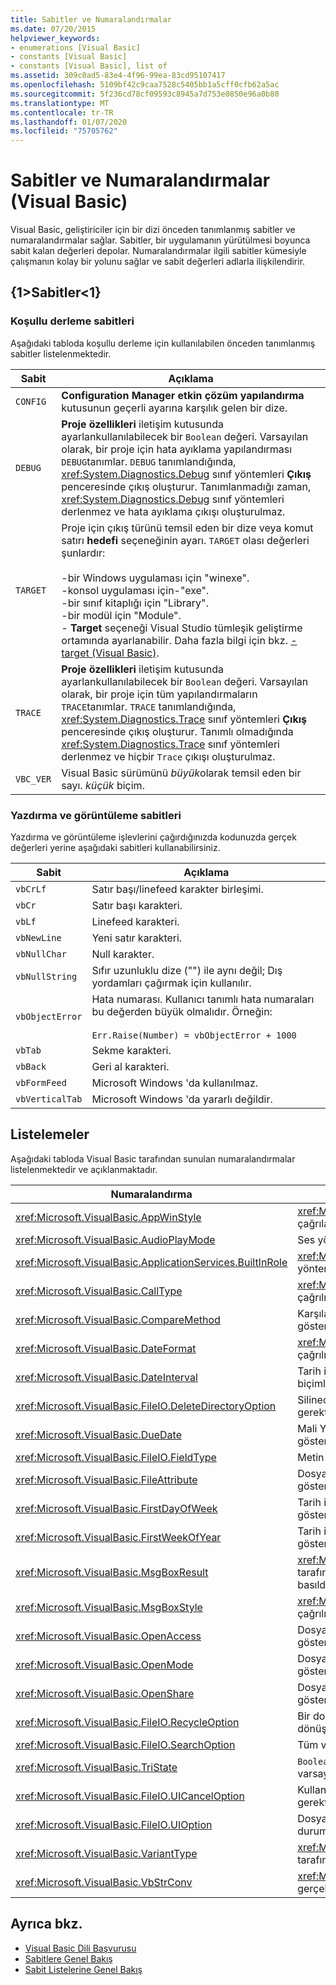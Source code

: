 ```yaml
---
title: Sabitler ve Numaralandırmalar
ms.date: 07/20/2015
helpviewer_keywords:
- enumerations [Visual Basic]
- constants [Visual Basic]
- constants [Visual Basic], list of
ms.assetid: 309c0ad5-83e4-4f96-99ea-83cd95107417
ms.openlocfilehash: 5109bf42c9caa7528c5405bb1a5cff0cfb62a5ac
ms.sourcegitcommit: 5f236cd78cf09593c8945a7d753e0850e96a0b80
ms.translationtype: MT
ms.contentlocale: tr-TR
ms.lasthandoff: 01/07/2020
ms.locfileid: "75705762"
---
```

# <a name="constants-and-enumerations-visual-basic"></a>Sabitler ve Numaralandırmalar (Visual Basic)

Visual Basic, geliştiriciler için bir dizi önceden tanımlanmış sabitler ve numaralandırmalar sağlar. Sabitler, bir uygulamanın yürütülmesi boyunca sabit kalan değerleri depolar. Numaralandırmalar ilgili sabitler kümesiyle çalışmanın kolay bir yolunu sağlar ve sabit değerleri adlarla ilişkilendirir.  
  
## <a name="constants"></a>{1&gt;Sabitler&lt;1}  
  
### <a name="conditional-compilation-constants"></a>Koşullu derleme sabitleri  

 Aşağıdaki tabloda koşullu derleme için kullanılabilen önceden tanımlanmış sabitler listelenmektedir.  
  
|**Sabit**|**Açıklama**|  
|---|---|  
|`CONFIG`|**Configuration Manager** **etkin çözüm yapılandırma** kutusunun geçerli ayarına karşılık gelen bir dize.|  
|`DEBUG`|**Proje özellikleri** iletişim kutusunda ayarlankullanılabilecek bir `Boolean` değeri. Varsayılan olarak, bir proje için hata ayıklama yapılandırması `DEBUG`tanımlar. `DEBUG` tanımlandığında, <xref:System.Diagnostics.Debug> sınıf yöntemleri **Çıkış** penceresinde çıkış oluşturur. Tanımlanmadığı zaman, <xref:System.Diagnostics.Debug> sınıf yöntemleri derlenmez ve hata ayıklama çıkışı oluşturulmaz.|  
|`TARGET`|Proje için çıkış türünü temsil eden bir dize veya komut satırı **hedefi** seçeneğinin ayarı. `TARGET` olası değerleri şunlardır:<br /><br /> -bir Windows uygulaması için "winexe".<br />-konsol uygulaması için-"exe".<br />-bir sınıf kitaplığı için "Library".<br />-bir modül için "Module".<br />- **Target** seçeneği Visual Studio tümleşik geliştirme ortamında ayarlanabilir. Daha fazla bilgi için bkz. [-target (Visual Basic)](../../visual-basic/reference/command-line-compiler/target.md).|  
|`TRACE`|**Proje özellikleri** iletişim kutusunda ayarlankullanılabilecek bir `Boolean` değeri. Varsayılan olarak, bir proje için tüm yapılandırmaların `TRACE`tanımlar. `TRACE` tanımlandığında, <xref:System.Diagnostics.Trace> sınıf yöntemleri **Çıkış** penceresinde çıkış oluşturur. Tanımlı olmadığında <xref:System.Diagnostics.Trace> sınıf yöntemleri derlenmez ve hiçbir `Trace` çıkışı oluşturulmaz.|  
|`VBC_VER`|Visual Basic sürümünü *büyük*olarak temsil eden bir sayı. *küçük* biçim.|  
  
### <a name="print-and-display-constants"></a>Yazdırma ve görüntüleme sabitleri  

 Yazdırma ve görüntüleme işlevlerini çağırdığınızda kodunuzda gerçek değerleri yerine aşağıdaki sabitleri kullanabilirsiniz.  
  
|**Sabit**|**Açıklama**|  
|---|---|  
|`vbCrLf`|Satır başı/linefeed karakter birleşimi.|  
|`vbCr`|Satır başı karakteri.|  
|`vbLf`|Linefeed karakteri.|  
|`vbNewLine`|Yeni satır karakteri.|  
|`vbNullChar`|Null karakter.|  
|`vbNullString`|Sıfır uzunluklu dize ("") ile aynı değil; Dış yordamları çağırmak için kullanılır.|  
|`vbObjectError`|Hata numarası. Kullanıcı tanımlı hata numaraları bu değerden büyük olmalıdır. Örneğin:<br /><br /> `Err.Raise(Number) = vbObjectError + 1000`|  
|`vbTab`|Sekme karakteri.|  
|`vbBack`|Geri al karakteri.|  
|`vbFormFeed`|Microsoft Windows 'da kullanılmaz.|  
|`vbVerticalTab`|Microsoft Windows 'da yararlı değildir.|  
  
## <a name="enumerations"></a>Listelemeler  

 Aşağıdaki tabloda Visual Basic tarafından sunulan numaralandırmalar listelenmektedir ve açıklanmaktadır.  
  
|Numaralandırma|Açıklama|  
|---|---|  
|<xref:Microsoft.VisualBasic.AppWinStyle>|<xref:Microsoft.VisualBasic.Interaction.Shell%2A> işlevi çağrılırken çağrılan program için kullanılacak pencere stilini gösterir.|  
|<xref:Microsoft.VisualBasic.AudioPlayMode>|Ses yöntemleri çağrılırken seslerin nasıl çalındığını gösterir.|  
|<xref:Microsoft.VisualBasic.ApplicationServices.BuiltInRole>|<xref:Microsoft.VisualBasic.ApplicationServices.User.IsInRole%2A> yöntemi çağrılırken denetlenecek rolün türünü gösterir.|  
|<xref:Microsoft.VisualBasic.CallType>|<xref:Microsoft.VisualBasic.Interaction.CallByName%2A> işlevi çağrılırken çağrılan yordamın türünü gösterir.|  
|<xref:Microsoft.VisualBasic.CompareMethod>|Karşılaştırma işlevleri çağrılırken dizelerin nasıl karşılaştırılacağını gösterir.|  
|<xref:Microsoft.VisualBasic.DateFormat>|<xref:Microsoft.VisualBasic.Strings.FormatDateTime%2A> işlevi çağrılırken tarihlerin nasıl görüntüleneceğini gösterir.|  
|<xref:Microsoft.VisualBasic.DateInterval>|Tarih ile ilgili işlevleri çağırırken tarih aralıklarını belirleme ve biçimlendirme işlemlerinin nasıl yapılacağını gösterir.|  
|<xref:Microsoft.VisualBasic.FileIO.DeleteDirectoryOption>|Silinecek bir dizin dosya veya dizin içerdiğinde ne yapılması gerektiğini belirtir.|  
|<xref:Microsoft.VisualBasic.DueDate>|Mali Yöntemler çağrılırken ödemelerin ne zaman beklediğini gösterir.|  
|<xref:Microsoft.VisualBasic.FileIO.FieldType>|Metin alanlarının sınırlanmış mi yoksa sabit mi olduğunu gösterir.|  
|<xref:Microsoft.VisualBasic.FileAttribute>|Dosya erişim işlevleri çağrılırken kullanılacak dosya özniteliklerini gösterir.|  
|<xref:Microsoft.VisualBasic.FirstDayOfWeek>|Tarih ile ilgili işlevler çağrılırken kullanılacak haftanın ilk gününü gösterir.|  
|<xref:Microsoft.VisualBasic.FirstWeekOfYear>|Tarih ile ilgili işlevler çağrılırken kullanılacak yılın ilk haftasını gösterir.|  
|<xref:Microsoft.VisualBasic.MsgBoxResult>|<xref:Microsoft.VisualBasic.Interaction.MsgBox%2A> işlevi tarafından döndürülen bir ileti kutusunda hangi düğmeye basıldığını gösterir.|  
|<xref:Microsoft.VisualBasic.MsgBoxStyle>|<xref:Microsoft.VisualBasic.Interaction.MsgBox%2A> işlevi çağrılırken hangi düğmelerin görüntüleneceğini gösterir.|  
|<xref:Microsoft.VisualBasic.OpenAccess>|Dosya erişimi işlevlerini çağırırken bir dosyanın nasıl açılacağını gösterir.|  
|<xref:Microsoft.VisualBasic.OpenMode>|Dosya erişimi işlevlerini çağırırken bir dosyanın nasıl açılacağını gösterir.|  
|<xref:Microsoft.VisualBasic.OpenShare>|Dosya erişimi işlevlerini çağırırken bir dosyanın nasıl açılacağını gösterir.|  
|<xref:Microsoft.VisualBasic.FileIO.RecycleOption>|Bir dosyanın kalıcı olarak silinip silinmeyeceğini veya geri dönüşüm kutusu 'na yerleştirilip yerleştirilmeyeceğini belirtir.|  
|<xref:Microsoft.VisualBasic.FileIO.SearchOption>|Tüm veya en üst düzey dizinlerin aranıp aranmayacağını belirtir.|  
|<xref:Microsoft.VisualBasic.TriState>|`Boolean` bir değeri veya sayı biçimlendirme işlevleri çağrılırken varsayılan değerin kullanılıp kullanılmayacağını belirtir.|  
|<xref:Microsoft.VisualBasic.FileIO.UICancelOption>|Kullanıcı bir işlem sırasında **iptal** ' i tıklarsa ne yapılması gerektiğini belirtir.|  
|<xref:Microsoft.VisualBasic.FileIO.UIOption>|Dosya veya dizinleri kopyalarken, silerken veya taşırken ilerleme durumu iletişim kutusunun gösterilip gösterilmeyeceğini belirtir.|  
|<xref:Microsoft.VisualBasic.VariantType>|<xref:Microsoft.VisualBasic.Information.VarType%2A> işlevi tarafından döndürülen bir değişken nesnesinin türünü gösterir.|  
|<xref:Microsoft.VisualBasic.VbStrConv>|<xref:Microsoft.VisualBasic.Strings.StrConv%2A> işlevi çağrılırken gerçekleştirilecek dönüştürme türünü gösterir.|  
  
## <a name="see-also"></a>Ayrıca bkz.

- [Visual Basic Dili Başvurusu](../../visual-basic/language-reference/index.md)
- [Sabitlere Genel Bakış](../../visual-basic/programming-guide/language-features/constants-enums/constants-overview.md)
- [Sabit Listelerine Genel Bakış](../../visual-basic/programming-guide/language-features/constants-enums/enumerations-overview.md)
